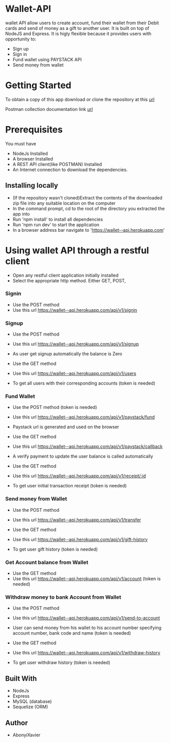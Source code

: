 # Wallet-API

wallet API allow users to create account, fund their wallet from their Debit cards and send of money as a gift to another user. It is built on top of NodeJS and Express. It is higly flexible because it provides users with opportunity to:

- Sign up
- Sign in
- Fund wallet using PAYSTACK API
- Send money from wallet

# Getting Started

To obtain a copy of this app download or clone the repository at this [url](https://github.com/AbonyiXavier/Wallet-API)

Postman collection documentation link [url](https://documenter.getpostman.com/view/7775892/TzCTa5Wj)

# Prerequisites

You must have

- NodeJs Installed
- A browser Installed
- A REST API client(like POSTMAN) Installed
- An Internet connection to download the dependencies.

## Installing locally

- (If the repository wasn't cloned)Extract the contents of the downloaded zip file into any suitable location on the computer
- In the command prompt, cd to the root of the directory you extracted the app into
- Run 'npm install' to install all dependencies
- Run 'npm run dev' to start the application
- In a browser address bar navigate to 'https://wallet--api.herokuapp.com'

# Using wallet API through a restful client

- Open any restful client application initially installed
- Select the appropriate http method. Either GET, POST,

### Signin

- Use the POST method
- Use this url https://wallet--api.herokuapp.com/api/v1/signin

### Signup

- Use the POST method
- Use this url https://wallet--api.herokuapp.com/api/v1/signup

- As user get signup automatically the balance is Zero

- Use the GET method
- Use this url https://wallet--api.herokuapp.com/api/v1/users
- To get all users with their corresponding accounts (token is needed)

### Fund Wallet

- Use the POST method (token is needed)
- Use this url https://wallet--api.herokuapp.com/api/v1/paystack/fund
- Paystack url is generated and used on the browser

- Use the GET method
- Use this url https://wallet--api.herokuapp.com/api/v1/paystack/callback
- A verify payment to update the user balance is called automatically

- Use the GET method
- Use this url https://wallet--api.herokuapp.com/api/v1/receipt/:id
- To get user initial transaction receipt (token is needed)

### Send money from Wallet

- Use the POST method
- Use this url https://wallet--api.herokuapp.com/api/v1/transfer

- Use the GET method
- Use this url https://wallet--api.herokuapp.com/api/v1/gift-history
- To get user gift history (token is needed)

### Get Account balance from Wallet

- Use the GET method
- Use this url https://wallet--api.herokuapp.com/api/v1/account (token is needed)

### Withdraw money to bank Account from Wallet

- Use the POST method
- Use this url https://wallet--api.herokuapp.com/api/v1/send-to-account
- User can send money from his wallet to his account number specifying account number, bank code and name (token is needed)

- Use the GET method
- Use this url https://wallet--api.herokuapp.com/api/v1/withdraw-history
- To get user withdraw history (token is needed)

## Built With

- NodeJs
- Express
- MySQL (database)
- Sequelize (ORM)

## Author

- AbonyiXavier
